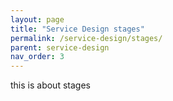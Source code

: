```yaml
---
layout: page
title: "Service Design stages"
permalink: /service-design/stages/
parent: service-design
nav_order: 3
---
```


this is about stages
